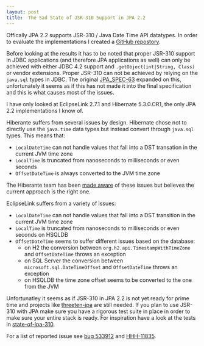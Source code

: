 ```yaml
---
layout: post
title:  The Sad State of JSR-310 Support in JPA 2.2
---
```


Offically JPA 2.2 supports JSR-310 / Java Date Time API datatypes. In order to evaluate the implementations I created a [GitHub repostory](https://github.com/marschall/state-of-jpa-310).

Before looking at the results it has to be noted that proper JSR-310 support in JDBC applications (and therefore JPA applications as well) can only be achieved with either JDBC 4.2 support and `.getObject(int|String, Class)` or vendor extensions. Proper JSR-310 can not be achieved by relying on the `java.sql` types in JDBC. The original [JPA_SPEC-63](https://github.com/javaee/jpa-spec/issues/63) expanded on this, unfortunately it seems as if this has not made it into the final specification and this is what causes most of the issues.

I have only looked at EclipseLink 2.7.1 and Hibernate 5.3.0.CR1, the only JPA 2.2 implementations I know of.

Hiberante suffers from several issues by design. Hibernate chose not to directly use the `java.time` data types but instead convert through `java.sql` types. This means that:

 * `LocalDateTime` can not handle values that fall into a DST transation in the current JVM time zone
 * `LocalTime` is truncated from nanoseconds to milliseconds or even seconds
 * `OffsetDateTime` is always converted to the JVM time zone

The Hiberante team has been [made aware](http://in.relation.to/2018/02/20/java8-date-time-mapping/) of these issues but believes the current approach is the right one.

EclipseLink suffers from a variety of issues: 

 * `LocalDateTime` can not handle values that fall into a DST transition in the current JVM time zone
 * `LocalTime` is truncated from nanoseconds to milliseconds or even seconds on HSQLDB
 * `OffsetDateTime` seems to suffer different issues based on the database:
   * on H2 the conversion between `org.h2.api.TimestampWithTimeZone` and `OffsetDateTime` throws an exception
   * on SQL Server the conversion between  `microsoft.sql.DateTimeOffset` and `OffsetDateTime` throws an exception
   * on HSQLDB the time zone offset seems to be converted to the one from the JVM

Unfortunatley it seems as if JSR-310 in JPA 2.2 is not yet ready for prime time and projects like [threeten-jpa](https://github.com/marschall/threeten-jpa) are still needed. If you plan to use JSR-310 with JPA make sure you have a rigorous test suite in place in order to make sure your entire stack is ready. For inspiration have a look at the tests in [state-of-jpa-310](https://github.com/marschall/state-of-jpa-310/blob/master/src/test/java/com/github/marschall/stateofjpa310/AbstractStateOfJpa310Test.java).

For a list of reported issue see [bug 533912](https://bugs.eclipse.org/bugs/show_bug.cgi?id=533912) and [HHH-11835](https://hibernate.atlassian.net/browse/HHH-11835).


